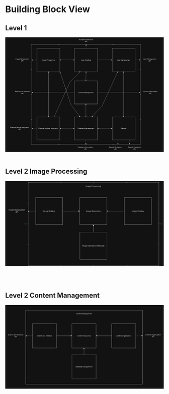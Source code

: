 # Building Block View


## Level 1
![alt text](images/level1newnew.png)
<br/><br/>
## Level 2 Image Processing
![alt text](images/level2.png)

<br/><br/>
## Level 2 Content Management
![alt text](images/level2other.png)

